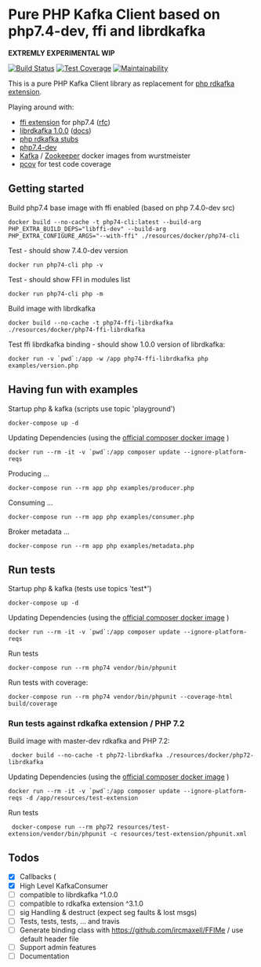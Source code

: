 # Pure PHP Kafka Client based on php7.4-dev, ffi and librdkafka

__EXTREMLY EXPERIMENTAL WIP__

[![Build Status](https://travis-ci.org/dirx/php-ffi-librdkafka.svg?branch=master)](https://travis-ci.org/dirx/php-ffi-librdkafka)
[![Test Coverage](https://api.codeclimate.com/v1/badges/e60645b9d6d8fa9dd9d6/test_coverage)](https://codeclimate.com/github/dirx/php-ffi-librdkafka/test_coverage)
[![Maintainability](https://api.codeclimate.com/v1/badges/e60645b9d6d8fa9dd9d6/maintainability)](https://codeclimate.com/github/dirx/php-ffi-librdkafka/maintainability)

This is a pure PHP Kafka Client library as replacement for [php rdkafka extension](https://github.com/arnaud-lb/php-rdkafka).

Playing around with:

* [ffi extension](https://github.com/php/php-src/tree/PHP-7.4/ext/ffi) for php7.4 ([rfc](https://wiki.php.net/rfc/ffi))
* [librdkafka 1.0.0](https://github.com/edenhill/librdkafka) ([docs](https://docs.confluent.io/current/clients/librdkafka/rdkafka_8h.html))
* [php rdkafka stubs](https://github.com/kwn/php-rdkafka-stubs)
* [php7.4-dev](https://github.com/php/php-src/tree/PHP-7.4)
* [Kafka](https://hub.docker.com/r/wurstmeister/kafka/) / [Zookeeper](https://hub.docker.com/r/wurstmeister/zookeeper/) docker images from wurstmeister
* [pcov](https://github.com/krakjoe/pcov) for test code coverage

## Getting started

Build php7.4 base image with ffi enabled (based on php 7.4.0-dev src)

    docker build --no-cache -t php74-cli:latest --build-arg PHP_EXTRA_BUILD_DEPS="libffi-dev" --build-arg PHP_EXTRA_CONFIGURE_ARGS="--with-ffi" ./resources/docker/php74-cli

Test - should show 7.4.0-dev version

    docker run php74-cli php -v

Test - should show FFI in modules list

    docker run php74-cli php -m

Build image with librdkafka

    docker build --no-cache -t php74-ffi-librdkafka ./resources/docker/php74-ffi-librdkafka

Test ffi librdkafka binding - should show 1.0.0 version of librdkafka:

    docker run -v `pwd`:/app -w /app php74-ffi-librdkafka php examples/version.php

## Having fun with examples

Startup php & kafka (scripts use topic 'playground')

    docker-compose up -d

Updating Dependencies (using the [official composer docker image](https://hub.docker.com/_/composer) )

    docker run --rm -it -v `pwd`:/app composer update --ignore-platform-reqs

Producing ...

    docker-compose run --rm app php examples/producer.php

Consuming ...

    docker-compose run --rm app php examples/consumer.php
    
Broker metadata ...

    docker-compose run --rm app php examples/metadata.php

## Run tests

Startup php & kafka (tests use topics 'test*')

    docker-compose up -d
    
Updating Dependencies (using the [official composer docker image](https://hub.docker.com/_/composer) )

    docker run --rm -it -v `pwd`:/app composer update --ignore-platform-reqs

Run tests

    docker-compose run --rm php74 vendor/bin/phpunit

Run tests with coverage:

    docker-compose run --rm php74 vendor/bin/phpunit --coverage-html build/coverage

### Run tests against rdkafka extension / PHP 7.2

Build image with master-dev rdkafka and PHP 7.2:

     docker build --no-cache -t php72-librdkafka ./resources/docker/php72-librdkafka

Updating Dependencies (using the [official composer docker image](https://hub.docker.com/_/composer) )

    docker run --rm -it -v `pwd`:/app composer update --ignore-platform-reqs -d /app/resources/test-extension

Run tests

     docker-compose run --rm php72 resources/test-extension/vendor/bin/phpunit -c resources/test-extension/phpunit.xml

## Todos

* [x] Callbacks (
* [x] High Level KafkaConsumer
* [ ] compatible to librdkafka ^1.0.0
* [ ] compatible to rdkafka extension ^3.1.0
* [ ] sig Handling & destruct (expect seg faults & lost msgs)
* [ ] Tests, tests, tests, ... and travis
* [ ] Generate binding class with https://github.com/ircmaxell/FFIMe / use default header file
* [ ] Support admin features
* [ ] Documentation
